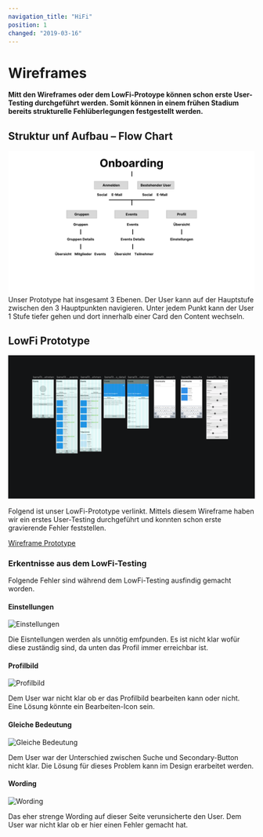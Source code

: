 ```yaml
---
navigation_title: "HiFi"
position: 1
changed: "2019-03-16"
---
```


# Wireframes
**Mitt den Wireframes oder dem LowFi-Protoype können schon erste User-Testing durchgeführt werden. Somit können in einem frühen Stadium bereits strukturelle Fehlüberlegungen festgestellt werden.**

## Struktur unf Aufbau – Flow Chart
![User Flow](_media/Flow_Chart.png)
Unser Prototype hat insgesamt 3 Ebenen. Der User kann auf der Hauptstufe zwischen den 3 Hauptpunkten navigieren. Unter jedem Punkt kann der User 1 Stufe tiefer gehen und dort innerhalb einer Card den Content wechseln.



## LowFi Prototype

![Wireframes](_media/Wireframes.png)

Folgend ist unser LowFi-Prototype verlinkt. Mittels diesem Wireframe haben wir ein erstes User-Testing durchgeführt und konnten schon erste gravierende Fehler feststellen. 

[Wireframe Prototype](https://notch-interactive.invisionapp.com/share/GKR1N2D6CWU#/screens/352596569_benefit-Onboarding)

### Erkentnisse aus dem LowFi-Testing
Folgende Fehler sind während dem LowFi-Testing ausfindig gemacht worden.

#### Einstellungen

![Einstellungen](_media/Einstellungen_Fail.png)

Die Eisntellungen werden als unnötig emfpunden. Es ist nicht klar wofür diese zuständig sind, da unten das Profil immer erreichbar ist.

#### Profilbild

![Profilbild](_media/editing.png)

Dem User war nicht klar ob er das Profilbild bearbeiten kann oder nicht. Eine Lösung könnte ein Bearbeiten-Icon sein.

#### Gleiche Bedeutung

![Gleiche Bedeutung](_media/same_meaning.png)

Dem User war der Unterschied zwischen Suche und Secondary-Button nicht klar. Die Lösung für dieses Problem kann im Design erarbeitet werden.

#### Wording

![Wording](_media/wording.png)

Das eher strenge Wording auf dieser Seite verunsicherte den User. Dem User war nicht klar ob er hier einen Fehler gemacht hat.







